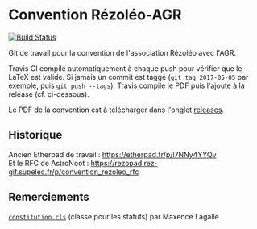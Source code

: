 Convention Rézoléo-AGR
======================

[![Build Status](https://travis-ci.org/rezoleo/Convention_AGR.svg?branch=master)](https://travis-ci.org/rezoleo/Convention_AGR)

Git de travail pour la convention de l'association Rézoléo avec l'AGR.

Travis CI compile automatiquement à chaque push pour vérifier que le LaTeX est valide. Si jamais un commit est taggé (`git tag 2017-05-05` par exemple, puis `git push --tags`), Travis compile le PDF puis l'ajoute à la release (cf. ci-dessous).

Le PDF de la convention est à télécharger dans l'onglet [releases](https://github.com/rezoleo/Convention_AGR/releases).

## Historique

Ancien Etherpad de travail : https://etherpad.fr/p/l7NNy4YYQv  
Et le RFC de AstroNoot : https://rezopad.rez-gif.supelec.fr/p/convention_rezoleo_rfc

## Remerciements

[`constitution.cls`](https://github.com/maxence-lagalle/statuts-loi1901) (classe pour les statuts) par Maxence Lagalle
